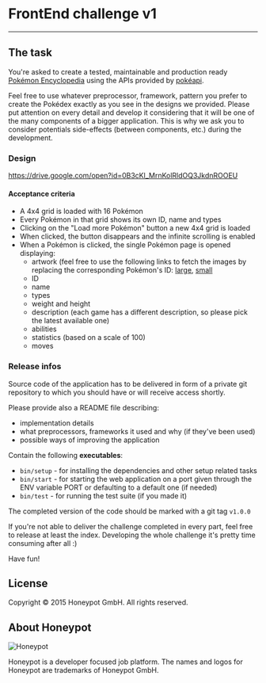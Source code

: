 # FrontEnd challenge v1

---

The task
--------

You're asked to create a tested, maintainable and production ready
[Pokémon Encyclopedia](http://www.pokemon.com/uk/pokedex/) using
the APIs provided by [pokéapi](http://pokeapi.co).

Feel free to use whatever preprocessor, framework, pattern you prefer
to create the Pokédex exactly as you see in the designs we provided.
Please put attention on every detail and develop it considering that
it will be one of the many components of a bigger application.
This is why we ask you to consider potentials side-effects (between
components, etc.) during the development.

### Design
https://drive.google.com/open?id=0B3cKl_MrnKolRldOQ3JkdnROOEU

#### Acceptance criteria
- A 4x4 grid is loaded with 16 Pokémon
- Every Pokémon in that grid shows its own ID, name and types
- Clicking on the "Load more Pokémon" button a new 4x4 grid is loaded
- When clicked, the button disappears and the infinite scrolling is enabled
- When a Pokémon is clicked, the single Pokémon page is opened displaying:
  - artwork (feel free to use the following links to fetch the images
      by replacing the corresponding Pokémon's ID: [large][1], [small][2]
  - ID
  - name
  - types
  - weight and height
  - description (each game has a different description, so please pick the
    latest available one)
  - abilities
  - statistics (based on a scale of 100)
  - moves

[1]: https://assets.pokemon.com/assets/cms2/img/pokedex/full/001.png
[2]: https://assets.pokemon.com/assets/cms2/img/pokedex/detail/001.png

### Release infos

Source code of the application has to be delivered in form of
a private git repository to which you should have or will receive
access shortly.

Please provide also a README file describing:
* implementation details
* what preprocessors, frameworks it used and why (if they've been used)
* possible ways of improving the application

Contain the following **executables**:
* `bin/setup` - for installing the dependencies and other setup
related tasks
* `bin/start` - for starting the web application on a port given
through the ENV variable PORT or defaulting to a default one (if needed)
* `bin/test` - for running the test suite (if you made it)

The completed version of the code should be marked with a git tag `v1.0.0`

If you're not able to deliver the challenge completed in every part, feel free
to release at least the index.
Developing the whole challenge it's pretty time consuming after all :)


Have fun!


License
-------

Copyright © 2015 Honeypot GmbH. All rights reserved.


About Honeypot
--------------

![Honeypot](https://www.honeypot.io/logo.png)

Honeypot is a developer focused job platform.
The names and logos for Honeypot are trademarks of Honeypot GmbH.
